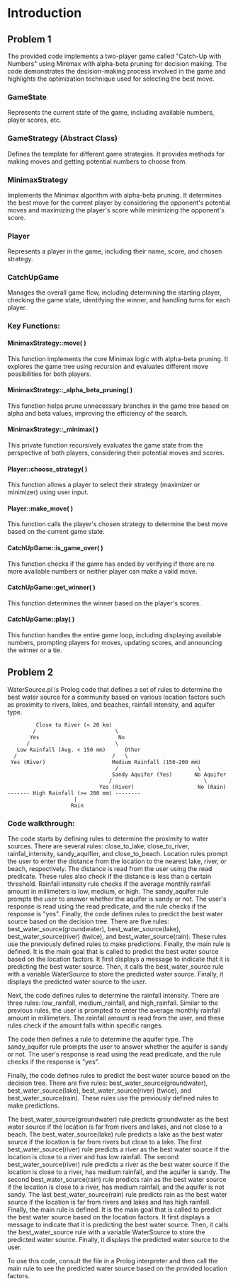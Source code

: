 # Introduction
## Problem 1
The provided code implements a two-player game called "Catch-Up with Numbers" using Minimax with alpha-beta pruning for decision making. The code demonstrates the decision-making process involved in the game and highlights the optimization technique used for selecting the best move.


### GameState
Represents the current state of the game, including available numbers, player scores, etc.

### GameStrategy (Abstract Class)
Defines the template for different game strategies. It provides methods for making moves and getting potential numbers to choose from.

### MinimaxStrategy
Implements the Minimax algorithm with alpha-beta pruning. It determines the best move for the current player by considering the opponent's potential moves and maximizing the player's score while minimizing the opponent's score.

### Player
Represents a player in the game, including their name, score, and chosen strategy.

### CatchUpGame
Manages the overall game flow, including determining the starting player, checking the game state, identifying the winner, and handling turns for each player.

### Key Functions:
#### MinimaxStrategy::move( )
This function implements the core Minimax logic with alpha-beta pruning. It explores the game tree using recursion and evaluates different move possibilities for both players.

#### MinimaxStrategy::_alpha_beta_pruning( )
This function helps prune unnecessary branches in the game tree based on alpha and beta values, improving the efficiency of the search.

#### MinimaxStrategy::_minimax( )
This private function recursively evaluates the game state from the perspective of both players, considering their potential moves and scores.

#### Player::choose_strategy( )
This function allows a player to select their strategy (maximizer or minimizer) using user input.

#### Player::make_move( )
This function calls the player's chosen strategy to determine the best move based on the current game state.

#### CatchUpGame::is_game_over( )
This function checks if the game has ended by verifying if there are no more available numbers or neither player can make a valid move.

#### CatchUpGame::get_winner( )
This function determines the winner based on the player's scores.

#### CatchUpGame::play( )
This function handles the entire game loop, including displaying available numbers, prompting players for moves, updating scores, and announcing the winner or a tie.




## Problem 2
WaterSource.pl is Prolog code that defines a set of rules to determine the best water source for a community based on various location factors such as proximity to rivers, lakes, and beaches, rainfall intensity, and aquifer type.
```
         Close to River (< 20 km)
        /                         \
       Yes                         No
      /                           \
   Low Rainfall (Avg. < 150 mm)      Other
  /                              /   \
 Yes (River)                     Medium Rainfall (150-200 mm)
                                  /                         \
                                 Sandy Aquifer (Yes)       No Aquifer
                                /                             \
                             Yes (River)                    No (Rain)
------- High Rainfall (>= 200 mm) --------
                     |
                    Rain
```

### Code walkthrough:
The code starts by defining rules to determine the proximity to water sources. There are several rules: close_to_lake, close_to_river, rainfal_intensity, sandy_aquifier, and close_to_beach. Location rules prompt the user to enter the distance from the location to the nearest lake, river, or beach, respectively. The distance is read from the user using the read predicate. These rules also check if the distance is less than a certain threshold. Rainfall intensity rule checks if the average monthly rainfall amount in millimeters is low, medium, or high. The sandy_aquifer rule prompts the user to answer whether the aquifer is sandy or not. The user's response is read using the read predicate, and the rule checks if the response is "yes". Finally, the code defines rules to predict the best water source based on the decision tree. There are five rules: best_water_source(groundwater), best_water_source(lake), best_water_source(river) (twice), and best_water_source(rain). These rules use the previously defined rules to make predictions. Finally, the main rule is defined. It is the main goal that is called to predict the best water source based on the location factors. It first displays a message to indicate that it is predicting the best water source. Then, it calls the best_water_source rule with a variable WaterSource to store the predicted water source. Finally, it displays the predicted water source to the user.

Next, the code defines rules to determine the rainfall intensity. There are three rules: low_rainfall, medium_rainfall, and high_rainfall. Similar to the previous rules, the user is prompted to enter the average monthly rainfall amount in millimeters. The rainfall amount is read from the user, and these rules check if the amount falls within specific ranges.

The code then defines a rule to determine the aquifer type. The sandy_aquifer rule prompts the user to answer whether the aquifer is sandy or not. The user's response is read using the read predicate, and the rule checks if the response is "yes".

Finally, the code defines rules to predict the best water source based on the decision tree. There are five rules: best_water_source(groundwater), best_water_source(lake), best_water_source(river) (twice), and best_water_source(rain). These rules use the previously defined rules to make predictions.

The best_water_source(groundwater) rule predicts groundwater as the best water source if the location is far from rivers and lakes, and not close to a beach.
The best_water_source(lake) rule predicts a lake as the best water source if the location is far from rivers but close to a lake.
The first best_water_source(river) rule predicts a river as the best water source if the location is close to a river and has low rainfall.
The second best_water_source(river) rule predicts a river as the best water source if the location is close to a river, has medium rainfall, and the aquifer is sandy.
The second best_water_source(rain) rule predicts rain as the best water source if the location is close to a river, has medium rainfall, and the aquifer is not sandy.
The last best_water_source(rain) rule predicts rain as the best water source if the location is far from rivers and lakes and has high rainfall.
Finally, the main rule is defined. It is the main goal that is called to predict the best water source based on the location factors. It first displays a message to indicate that it is predicting the best water source. Then, it calls the best_water_source rule with a variable WaterSource to store the predicted water source. Finally, it displays the predicted water source to the user.

To use this code, consult the file in a Prolog interpreter and then call the main rule to see the predicted water source based on the provided location factors.